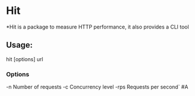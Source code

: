 

# Hit

*Hit is a package to measure HTTP performance, it also provides a CLI tool

## Usage:

hit [options] url

### Options
-n
Number of requests
-c
Concurrency level
-rps
Requests per second` #A